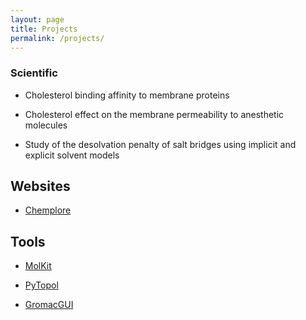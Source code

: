```yaml
---
layout: page
title: Projects
permalink: /projects/
---
```



### Scientific

- Cholesterol binding affinity to membrane proteins

- Cholesterol effect on the membrane permeability to anesthetic molecules

- Study of the desolvation penalty of salt bridges using implicit and explicit solvent models

## Websites

- [Chemplore](http://chemplore.com)

## Tools

- [MolKit](https://github.com/resal81/molkit)

- [PyTopol](https://github.com/resal81/pytopol)

- [GromacGUI](http://kde-apps.org/content/show.php?content=47665)
